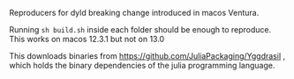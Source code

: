 Reproducers for dyld breaking change introduced in macos Ventura.

Running `sh build.sh` inside each folder should be enough to reproduce.
This works on macos 12.3.1 but not on 13.0

This downloads binaries from https://github.com/JuliaPackaging/Yggdrasil , which holds the binary dependencies of the julia programming
language.